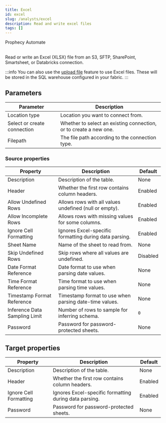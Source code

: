 ```yaml
---
title: Excel
id: excel
slug: /analysts/excel
description: Read and write excel files
tags: []
---
```


<span class="badge">Prophecy Automate</span><br/><br/>

Read or write an Excel (XLSX) file from an S3, SFTP, SharePoint, Smartsheet, or Databricks connection.

:::info
You can also use the [upload file](docs/analysts/development/gems/source-target/table/upload-files.md) feature to use Excel files. These will be stored in the SQL warehouse configured in your fabric.
:::

## Parameters

| Parameter                   | Description                                                       |
| --------------------------- | ----------------------------------------------------------------- |
| Location type               | Location you want to connect from.                                |
| Select or create connection | Whether to select an existing connection, or to create a new one. |
| Filepath                    | The file path according to the connection type.                   |

### Source properties

| Property                      | Description                                            | Default  |
| ----------------------------- | ------------------------------------------------------ | -------- |
| Description                   | Description of the table.                              | None     |
| Header                        | Whether the first row contains column headers.         | Enabled  |
| Allow Undefined Rows          | Allows rows with all values undefined (null or empty). | Enabled  |
| Allow Incomplete Rows         | Allows rows with missing values for some columns.      | Enabled  |
| Ignore Cell Formatting        | Ignores Excel-specific formatting during data parsing. | Enabled  |
| Sheet Name                    | Name of the sheet to read from.                        | None     |
| Skip Undefined Rows           | Skip rows where all values are undefined.              | Disabled |
| Date Format Reference         | Date format to use when parsing date values.           | None     |
| Time Format Reference         | Time format to use when parsing time values.           | None     |
| Timestamp Format Reference    | Timestamp format to use when parsing date-time values. | None     |
| Inference Data Sampling Limit | Number of rows to sample for inferring schema.         | `0`      |
| Password                      | Password for password-protected sheets.                | None     |

## Target properties

| Property               | Description                                            | Default |
| ---------------------- | ------------------------------------------------------ | ------- |
| Description            | Description of the table.                              | None    |
| Header                 | Whether the first row contains column headers.         | Enabled |
| Ignore Cell Formatting | Ignores Excel-specific formatting during data parsing. | Enabled |
| Password               | Password for password-protected sheets.                | None    |
